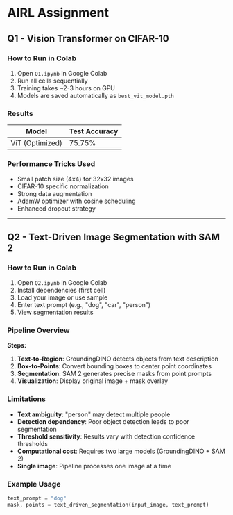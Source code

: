 # AIRL Assignment 

## Q1 - Vision Transformer on CIFAR-10

### How to Run in Colab
1. Open `Q1.ipynb` in Google Colab
2. Run all cells sequentially 
3. Training takes ~2-3 hours on GPU
4. Models are saved automatically as `best_vit_model.pth`


### Results
| Model | Test Accuracy |
|-------|---------------|
| ViT (Optimized) | 75.75% |

### Performance Tricks Used
- Small patch size (4x4) for 32x32 images
- CIFAR-10 specific normalization
- Strong data augmentation
- AdamW optimizer with cosine scheduling
- Enhanced dropout strategy

---

## Q2 - Text-Driven Image Segmentation with SAM 2

### How to Run in Colab
1. Open `Q2.ipynb` in Google Colab
2. Install dependencies (first cell)
3. Load your image or use sample
4. Enter text prompt (e.g., "dog", "car", "person")
5. View segmentation results

### Pipeline Overview


**Steps:**
1. **Text-to-Region**: GroundingDINO detects objects from text description
2. **Box-to-Points**: Convert bounding boxes to center point coordinates  
3. **Segmentation**: SAM 2 generates precise masks from point prompts
4. **Visualization**: Display original image + mask overlay

### Limitations
- **Text ambiguity**: "person" may detect multiple people
- **Detection dependency**: Poor object detection leads to poor segmentation
- **Threshold sensitivity**: Results vary with detection confidence thresholds
- **Computational cost**: Requires two large models (GroundingDINO + SAM 2)
- **Single image**: Pipeline processes one image at a time

### Example Usage
```python
text_prompt = "dog"
mask, points = text_driven_segmentation(input_image, text_prompt)
